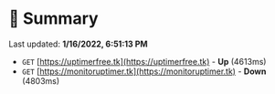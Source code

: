 # 📖 Summary
Last updated: **1/16/2022, 6:51:13 PM**

- `GET` [https://uptimerfree.tk](https://uptimerfree.tk) - **Up** (4613ms)
- `GET` [https://monitoruptimer.tk](https://monitoruptimer.tk) - **Down** (4803ms)

